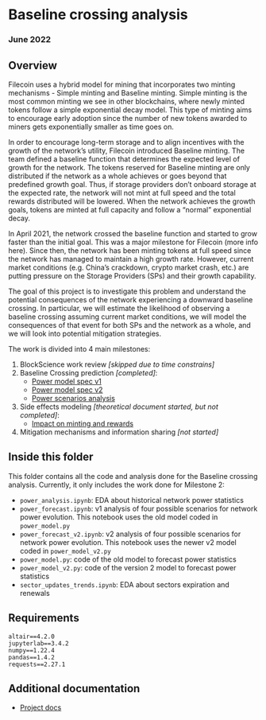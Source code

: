 # Baseline crossing analysis

### June 2022

## Overview 

Filecoin uses a hybrid model for mining that incorporates two minting mechanisms - Simple minting and Baseline minting. 
Simple minting is the most common minting we see in other blockchains, where newly minted tokens follow a simple exponential decay model. This type of minting aims to encourage early adoption since the number of new tokens awarded to miners gets exponentially smaller as time goes on. 

In order to encourage long-term storage and to align incentives with the growth of the network’s utility, Filecoin introduced Baseline minting. The team defined a baseline function that determines the expected level of growth for the network. The tokens reserved for Baseline minting are only distributed if the network as a whole achieves or goes beyond that predefined growth goal. Thus, if storage providers don’t onboard storage at the expected rate, the network will not mint at full speed and the total rewards distributed will be lowered. When the network achieves the growth goals, tokens are minted at full capacity and follow a “normal” exponential decay.

In April 2021, the network crossed the baseline function and started to grow faster than the initial goal. This was a major milestone for Filecoin (more info here). Since then, the network has been minting tokens at full speed since the network has managed to maintain a high growth rate. However, current market conditions (e.g. China’s crackdown, crypto market crash, etc.) are putting pressure on the Storage Providers (SPs) and their growth capability.

The goal of this project is to investigate this problem and understand the potential consequences of the network experiencing a downward baseline crossing. In particular, we will estimate the likelihood of observing a baseline crossing assuming current market conditions, we will model the consequences of that event for both SPs and the network as a whole, and we will look into potential mitigation strategies.

The work is divided into 4 main milestones:

1.  BlockScience work review *[skipped due to time constrains]*
2.  Baseline Crossing prediction *[completed]*:
    - [Power model spec v1](https://hackmd.io/@msilvaPL/H1uuNlItq)
    - [Power model spec v2](https://hackmd.io/@msilvaPL/SkapZkrdc)
    -  [Power scenarios analysis](https://hackmd.io/@msilvaPL/SJHCpzBuc)
3.  Side effects modeling *[theoretical document started, but not completed]*:
    - [Impact on minting and rewards](https://hackmd.io/@msilvaPL/ry6ZDtNK9)
4.  Mitigation mechanisms and information sharing *[not started]*

## Inside this folder

This folder contains all the code and analysis done for the Baseline crossing analysis. Currently, it only includes the work done for Milestone 2:

- `power_analysis.ipynb`: EDA about historical network power statistics
- `power_forecast.ipynb`: v1 analysis of four possible scenarios for network power evolution. This notebook uses the old model coded in `power_model.py`
- `power_forecast_v2.ipynb`: v2 analysis of four possible scenarios for network power evolution. This notebook uses the newer v2 model coded in `power_model_v2.py`
- `power_model.py`: code of the old model to forecast power statistics
- `power_model_v2.py`: code of the version 2 model to forecast power statistics
- `sector_updates_trends.ipynb`: EDA about sectors expiration and renewals

## Requirements

```
altair==4.2.0
jupyterlab==3.4.2
numpy==1.22.4
pandas==1.4.2
requests==2.27.1
```

## Additional documentation

- [Project docs](https://hackmd.io/@cryptoecon/Bkit3d6ej/%2F96OArWoLQvu1HtSnfwgrnQ)